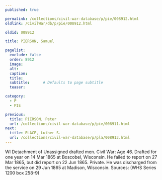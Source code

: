 ```yaml
---
published: true

permalink: /collections/civil-war-database/p/pie/008912.html
oldlink: /CivilWar/db/p/pie/008912.html

oldid: 008912

title: PIERSON, Samuel

pagelist:
  exclude: false
  order: 8912
  image: 
  alt:
  caption:
  title:
  subtitle:      # Defaults to page subtitle
  teaser:

category: 
  - P 
  - PIE

previous:
  title: PIERSON, Peter
  url: /collections/civil-war-database/p/pie/008911.html  
next:
  title: PLACE, Luther S.
  url: /collections/civil-war-database/p/pla/008913.html   
---
```

WI Detachment of Unassigned drafted men. Civil War: Age 46. Drafted for one year on 14 Mar 1865 at Boscobel, Wisconsin. He failed to report on 27 Mar 1865, but did report on 22 Jun 1865. Private. He was discharged from the service on 29 Jun 1865 at Madison, Wisconsin. Sources: (WHS Series 1200 box 258-9)